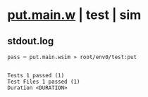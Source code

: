 # [put.main.w](../../../../../../examples/tests/sdk_tests/bucket/put.main.w) | test | sim

## stdout.log
```log
pass ─ put.main.wsim » root/env0/test:put
 
 
Tests 1 passed (1)
Test Files 1 passed (1)
Duration <DURATION>
```

